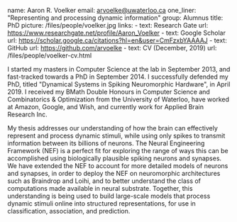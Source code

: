 name: Aaron R. Voelker
email: arvoelke@uwaterloo.ca
one_liner: "Representing and processing dynamic information"
group: Alumnus
title: PhD
picture: /files/people/voelker.jpg
links: 
    - text: Research Gate
      url: https://www.researchgate.net/profile/Aaron_Voelker
    - text: Google Scholar
      url: https://scholar.google.ca/citations?hl=en&user=CmFzxbYAAAAJ
    - text: GitHub
      url: https://github.com/arvoelke
    - text: CV (December, 2019)
      url: /files/people/voelker-cv.html

I started my masters in Computer Science at the lab in September 2013, and fast-tracked towards a PhD in September 2014. I successfully defended my PhD, titled "Dynamical Systems in Spiking Neuromorphic Hardware", in April 2019. I received my BMath Double Honours in Computer Science and Combinatorics & Optimization from the University of Waterloo, have worked at Amazon, Google, and Wish, and currently work for Applied Brain Research Inc.

My thesis addresses our understanding of how the brain can effectively represent and process dynamic stimuli, while using only spikes to transmit information between its billions of neurons. The Neural Engineering Framework (NEF) is a perfect fit for exploring the range of ways this can be accomplished using biologically plausible spiking neurons and synapses. We have extended the NEF to account for more detailed models of neurons and synapses, in order to deploy the NEF on neuromorphic architectures such as Braindrop and Loihi, and to better understand the class of computations made available in neural substrate. Together, this understanding is being used to build large-scale models that process dynamic stimuli online into structured representations, for use in classification, association, and prediction.
